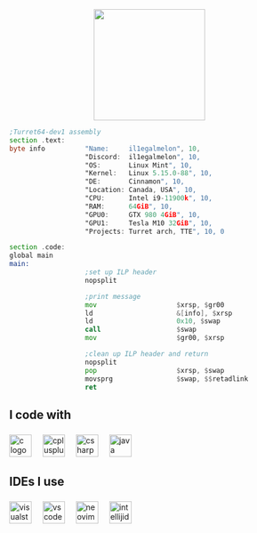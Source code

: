 <div align="center">
  <img height="200" src="https://i.imgur.com/t6k4ysT.png"  />
</div>


```asm
;Turret64-dev1 assembly
section .text:
byte info          "Name:     il1egalmelon", 10,
                   "Discord:  il1egalmelon", 10,
                   "OS:       Linux Mint", 10,
                   "Kernel:   Linux 5.15.0-88", 10,
                   "DE:       Cinnamon", 10,
                   "Location: Canada, USA", 10,
                   "CPU:      Intel i9-11900k", 10,
                   "RAM:      64GiB", 10,
                   "GPU0:     GTX 980 4GiB", 10,
                   "GPU1:     Tesla M10 32GiB", 10,
                   "Projects: Turret arch, TTE", 10, 0

section .code:
global main
main:
                   ;set up ILP header
                   nopsplit

                   ;print message
                   mov                    $xrsp, $gr00
                   ld                     &[info], $xrsp
                   ld                     0x10, $swap
                   call                   $swap
                   mov                    $gr00, $xrsp

                   ;clean up ILP header and return
                   nopsplit
                   pop                    $xrsp, $swap
                   movsprg                $swap, $$retadlink
                   ret
```
###

<h2 align="left">I code with</h2>

###

<div align="left">
  <img src="https://cdn.jsdelivr.net/gh/devicons/devicon/icons/c/c-original.svg" height="40" alt="c logo"  />
  <img width="12" />
  <img src="https://cdn.jsdelivr.net/gh/devicons/devicon/icons/cplusplus/cplusplus-original.svg" height="40" alt="cplusplus logo"  />
  <img width="12" />
  <img src="https://cdn.jsdelivr.net/gh/devicons/devicon/icons/csharp/csharp-original.svg" height="40" alt="csharp logo"  />
  <img width="12" />
  <img src="https://cdn.jsdelivr.net/gh/devicons/devicon/icons/java/java-original.svg" height="40" alt="java logo"  />
</div>

###

<h2 align="left">IDEs I use</h2>

###

<div align="left">
  <img src="https://cdn.jsdelivr.net/gh/devicons/devicon/icons/visualstudio/visualstudio-plain.svg" height="40" alt="visualstudio logo"  />
  <img width="12" />
  <img src="https://cdn.jsdelivr.net/gh/devicons/devicon/icons/vscode/vscode-original.svg" height="40" alt="vscode logo"  />
  <img width="12" />
  <img src="https://skillicons.dev/icons?i=neovim" height="40" alt="neovim logo"  />
  <img width="12" />
  <img src="https://skillicons.dev/icons?i=idea" height="40" alt="intellijidea logo"  />
</div>

###

